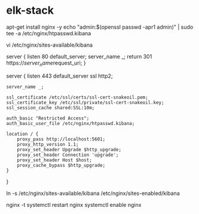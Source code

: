 # elk-stack

apt-get install nginx -y
echo "admin:$(openssl passwd -apr1 admin)" | sudo tee -a /etc/nginx/htpasswd.kibana

vi  /etc/nginx/sites-available/kibana


server {
    listen 80 default_server;
    server_name _;
    return 301 https://$server_name$request_uri;
}


server {
    listen 443 default_server ssl http2;
 
    server_name _;
 
    ssl_certificate /etc/ssl/certs/ssl-cert-snakeoil.pem;
    ssl_certificate_key /etc/ssl/private/ssl-cert-snakeoil.key;
    ssl_session_cache shared:SSL:10m;

    auth_basic "Restricted Access";
    auth_basic_user_file /etc/nginx/htpasswd.kibana;
 
    location / {
        proxy_pass http://localhost:5601;
        proxy_http_version 1.1;
        proxy_set_header Upgrade $http_upgrade;
        proxy_set_header Connection 'upgrade';
        proxy_set_header Host $host;
        proxy_cache_bypass $http_upgrade;
    }
}


 ln -s /etc/nginx/sites-available/kibana /etc/nginx/sites-enabled/kibana
 
 nginx -t
 systemctl restart nginx
 systemctl enable nginx
